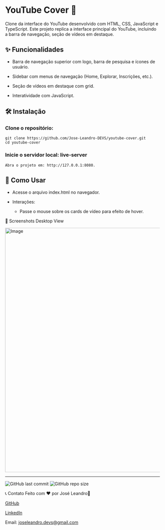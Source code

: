 # YouTube Cover 🎥
Clone da interface do YouTube desenvolvido com HTML, CSS, JavaScript e TypeScript. Este projeto replica a interface principal do YouTube, incluindo a barra de navegação, seção de vídeos em destaque.

## ✨ Funcionalidades

   + Barra de navegação superior com logo, barra de pesquisa e ícones de usuário.

   + Sidebar com menus de navegação (Home, Explorar, Inscrições, etc.).

   + Seção de vídeos em destaque com grid.

   + Interatividade com JavaScript.


## 🛠 Instalação

  ### Clone o repositório:
    git clone https://github.com/Jose-Leandro-DEVS/youtube-cover.git  
    cd youtube-cover

### Inicie o servidor local: live-server  
    Abra o projeto em: http://127.0.0.1:8080.
          
## 🚀 Como Usar 
  
  - Acesse o arquivo index.html no navegador.

- Interações:

  - Passe o mouse sobre os cards de vídeo para efeito de hover.

📸 Screenshots
    Desktop View

<img width="1380" height="793" alt="Image" src="https://github.com/user-attachments/assets/3341aa46-ac9b-43d4-bfaf-92463cde91a8" />

***

![GitHub last commit](https://img.shields.io/github/last-commit/Jose-Leandro-DEVS/youtube-cover)    ![GitHub repo size](https://img.shields.io/github/repo-size/Jose-Leandro-DEVS/youtube-cover)

📞 Contato
Feito com ❤️ por José Leandro👋

[GitHub](https://github.com/Jose-Leandro-DEVS)

[LinkedIn](https://www.linkedin.com/in/jose-leandro-rodrigues-da-silva-mendes/)

Email: joseleandro.devs@gmail.com
